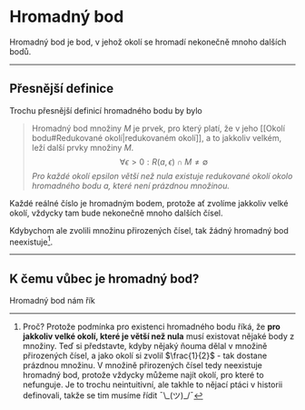 # Hromadný bod
Hromadný bod je bod, v jehož okolí se hromadí nekonečně mnoho dalších bodů.

---
## Přesnější definice
Trochu přesnější definicí hromadného bodu by bylo

> Hromadný bod množiny $M$ je prvek, pro který platí, že v jeho [[Okolí bodu#Redukované okolí|redukovaném okolí]], a to jakkoliv velkém, leží další prvky množiny $M$.
> $$\forall \epsilon > 0 : R(a, \epsilon)\cap M \not= \emptyset$$
> *Pro každé okolí epsilon větší než nula existuje redukované okolí okolo hromadného bodu $a$, které není prázdnou množinou.*

Každé reálné číslo je hromadným bodem, protože ať zvolíme jakkoliv velké okolí, vždycky tam bude nekonečně mnoho dalších čísel. 

Kdybychom ale zvolili množinu přirozených čísel, tak žádný hromadný bod neexistuje[^1].

---
## K čemu vůbec je hromadný bod?
Hromadný bod nám řík

[^1]: Proč? Protože podmínka pro existenci hromadného bodu říká, že **pro jakkoliv velké okolí, které je větší než nula** musí existovat nějaké body z množiny. Teď si představte, kdyby nějaký ňouma dělal v množině přirozených čísel, a jako okolí si zvolil $\frac{1}{2}$ - tak dostane prázdnou množinu. V množině přirozených čísel tedy neexistuje hromadný bod, protože vždycky můžeme najít okolí, pro které to nefunguje. Je to trochu neintuitivní, ale takhle to nějací ptáci v historii definovali, takže se tim musíme řídit ¯\\\_(ツ)\_/¯